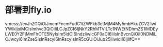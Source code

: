 # 部署到fly.io
vmess://eyJhZGQiOiJmcmFncmFudC1tZWFkb3ctMjM4My5mbHkuZGV2IiwiYWlkIjoiMCIsImhvc3QiOiIiLCJpZCI6IjNkY2RhMTViLTc1NWEtNDhmZS1iMDEyLWE0Y2FjMmFhOTE5NyIsIm5ldCI6IndzIiwicGF0aCI6IiIsInBvcnQiOiI0NDMiLCJwcyI6ImZseSIsInRscyI6InRscyIsInR5cGUiOiJub25lIiwidiI6IjIifQ==


